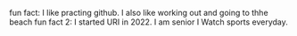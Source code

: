 fun fact: I like practing github. I also like working out and going to thhe beach
fun fact 2: I started URI in 2022. I am senior
I Watch sports everyday.
